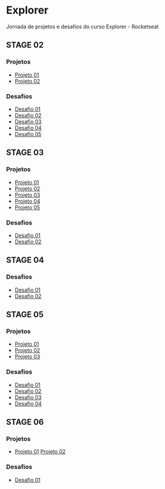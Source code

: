<h1>Explorer</h1>
<p>
  Jornada de projetos e desafios do curso Explorer - Rocketseat
</p>

<h2>STAGE 02</h2>
<h3>Projetos</h3>
<ul>
  <li>
    <a href="https://larissamateini.github.io/explorer/stage02/projects/project01">Projeto 01</a>
  </li>
  <li>
    <a href="https://larissamateini.github.io/explorer/stage02/projects/project02">Projeto 02</a>
  </li>
</ul>

<h3>Desafios</h3>
<ul>
  <li>
    <a href="https://larissamateini.github.io/explorer/stage02/challenges/challenge01/">Desafio 01</a>
  </li>
  <li>
    <a href="https://larissamateini.github.io/explorer/stage02/challenges/challenge02">Desafio 02</a>
  </li>
  <li>
    <a href="https://larissamateini.github.io/explorer/stage02/challenges/challenge03">Desafio 03</a>
  </li>
  <li>
    <a href="https://larissamateini.github.io/explorer/stage02/challenges/challenge04">Desafio 04</a>
  </li>
  <li>
    <a href="https://larissamateini.github.io/explorer/stage02/challenges/challenge05">Desafio 05</a>
  </li>
</ul>

<h2>STAGE 03</h2>
<h3>Projetos</h3>
<ul>
  <li>
    <a href="https://larissamateini.github.io/explorer/stage03/projects/projeto05">Projeto 01</a>
  </li>
  <li>
    <a href="https://larissamateini.github.io/explorer/stage03/projects/project06">Projeto 02</a>
  </li>
  <li>
    <a href="https://larissamateini.github.io/explorer/stage03/projects/project07">Projeto 03</a>
  </li>
  <li>
    <a href="https://larissamateini.github.io/explorer/stage03/projects/project08">Projeto 04</a>
  </li>
  <li>
    <a href="https://larissamateini.github.io/explorer/stage03/projects/project09">Projeto 05</a>
  </li>
</ul>

<h3>Desafios</h3>
<ul>
  <li>
    <a href="https://larissamateini.github.io/explorer/stage03/challenges/challenge01">Desafio 01</a>
  </li>
  <li>
    <a href="https://larissamateini.github.io/explorer/stage03/challenges/challenge02">Desafio 02</a>
  </li>
</ul>

<h2>STAGE 04</h2>
<h3>Desafios</h3>
<ul>
  <li>
    <a href="https://larissamateini.github.io/explorer/stage04/challenges/challenge01">Desafio 01</a>
  </li>
  <li>
    <a href="https://larissamateini.github.io/explorer/stage04/challenges/challenge02">Desafio 02</a>
  </li>
</ul>

<h2>STAGE 05</h2>
<h3>Projetos</h3>
<ul>
   <li>
    <a href="https://larissamateini.github.io/explorer/stage05/projects/project10/">Projeto 01</a>
  </li>
  <li>
    <a href="https://larissamateini.github.io/explorer/stage05/projects/project11/">Projeto 02</a>
  </li>
  <li>
    <a href="https://larissamateini.github.io/explorer/stage05/projects/project12/">Projeto 03</a>
  </li>
</ul>

<h3>Desafios</h3>
<ul>
  <li>
    <a href="https://larissamateini.github.io/explorer/stage05/challenges/challenge01">Desafio 01</a>
  </li>
  <li>
    <a href="https://larissamateini.github.io/explorer/stage05/challenges/challenge02">Desafio 02</a>
  </li>
  <li>
    <a href="https://larissamateini.github.io/explorer/stage05/challenges/challenge03">Desafio 03</a>
  </li>
  <li>
    <a href="https://larissamateini.github.io/explorer/stage05/challenges/challenge04">Desafio 04</a>
  </li>
</ul>

<h2>STAGE 06</h2>
<h3>Projetos</h3>
<ul>
   <li>
    <a href="https://explorer-stage06spa.vercel.app/">Projeto 01</a>
    <a href="https://larissamateini.github.io/explorer/stage06/projects/project14/">Projeto 02</a>
  </li>
</ul>

<h3>Desafios</h3>
<ul>
  <li>
    <a href="https://explorer-stage06-challenge01.vercel.app/">Desafio 01</a>
  </li>
</ul>

